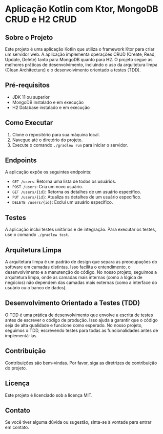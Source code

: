 # Aplicação Kotlin com Ktor, MongoDB CRUD e H2 CRUD

## Sobre o Projeto

Este projeto é uma aplicação Kotlin que utiliza o framework Ktor para criar um servidor web. A aplicação implementa operações CRUD (Create, Read, Update, Delete) tanto para MongoDB quanto para H2. O projeto segue as melhores práticas de desenvolvimento, incluindo o uso da arquitetura limpa (Clean Architecture) e o desenvolvimento orientado a testes (TDD).

## Pré-requisitos

- JDK 11 ou superior
- MongoDB instalado e em execução
- H2 Database instalado e em execução

## Como Executar

1. Clone o repositório para sua máquina local.
2. Navegue até o diretório do projeto.
3. Execute o comando `./gradlew run` para iniciar o servidor.

## Endpoints

A aplicação expõe os seguintes endpoints:

- `GET /users`: Retorna uma lista de todos os usuários.
- `POST /users`: Cria um novo usuário.
- `GET /users/{id}`: Retorna os detalhes de um usuário específico.
- `PUT /users/{id}`: Atualiza os detalhes de um usuário específico.
- `DELETE /users/{id}`: Exclui um usuário específico.

## Testes

A aplicação inclui testes unitários e de integração. Para executar os testes, use o comando `./gradlew test`.

## Arquitetura Limpa

A arquitetura limpa é um padrão de design que separa as preocupações do software em camadas distintas. Isso facilita o entendimento, o desenvolvimento e a manutenção do código. No nosso projeto, seguimos a arquitetura limpa, onde as camadas mais internas (como a lógica de negócios) não dependem das camadas mais externas (como a interface do usuário ou o banco de dados).

## Desenvolvimento Orientado a Testes (TDD)

O TDD é uma prática de desenvolvimento que envolve a escrita de testes antes de escrever o código de produção. Isso ajuda a garantir que o código seja de alta qualidade e funcione como esperado. No nosso projeto, seguimos o TDD, escrevendo testes para todas as funcionalidades antes de implementá-las.

## Contribuição

Contribuições são bem-vindas. Por favor, siga as diretrizes de contribuição do projeto.

## Licença

Este projeto é licenciado sob a licença MIT.

## Contato

Se você tiver alguma dúvida ou sugestão, sinta-se à vontade para entrar em contato.
